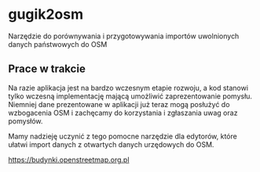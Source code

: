 # gugik2osm
Narzędzie do porównywania i przygotowywania importów uwolnionych danych państwowych do OSM 

## Prace w trakcie

Na razie aplikacja jest na bardzo wczesnym etapie rozwoju, a kod stanowi tylko wczesną implementację mającą umożliwić zaprezentowanie pomysłu. Niemniej dane prezentowane w aplikacji już teraz mogą posłużyć do wzbogacenia OSM i zachęcamy do korzystania i zgłaszania uwag oraz pomysłów.

Mamy nadzieję uczynić z tego pomocne narzędzie dla edytorów, które ułatwi import danych z otwartych danych urzędowych do OSM.

https://budynki.openstreetmap.org.pl
